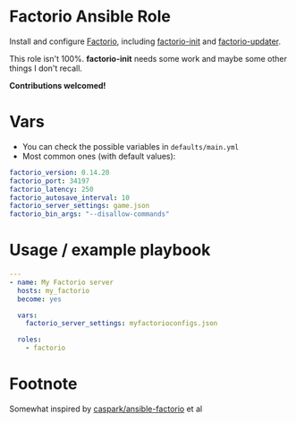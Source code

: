 Factorio Ansible Role
=====================

Install and configure [Factorio](https://www.factorio.com/), including [factorio-init](https://github.com/Bisa/factorio-init) and [factorio-updater](https://github.com/narc0tiq/factorio-updater).

This role isn't 100%. **factorio-init** needs some work and maybe some other things I don't recall.

**Contributions welcomed!**

# Vars

* You can check the possible variables in `defaults/main.yml`
* Most common ones (with default values):
```yaml
factorio_version: 0.14.20
factorio_port: 34197
factorio_latency: 250
factorio_autosave_interval: 10
factorio_server_settings: game.json
factorio_bin_args: "--disallow-commands"
```

# Usage / example playbook

```yaml
---
- name: My Factorio server
  hosts: my_factorio
  become: yes

  vars:
    factorio_server_settings: myfactorioconfigs.json

  roles:
    - factorio
```

# Footnote

Somewhat inspired by [caspark/ansible-factorio](https://github.com/caspark/ansible-factorio) et al
